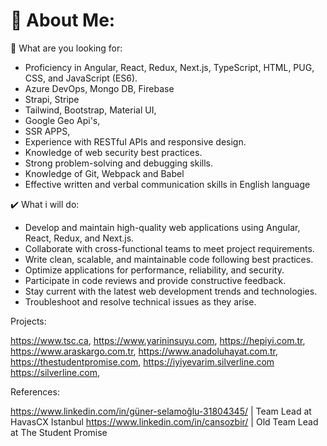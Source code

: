# 💫 About Me:

🔎 What are you looking for:

*  Proficiency in Angular, React, Redux, Next.js, TypeScript, HTML, PUG, CSS, and JavaScript (ES6).
* Azure DevOps, Mongo DB, Firebase
* Strapi, Stripe
* Tailwind, Bootstrap, Material UI,
* Google Geo Api's,
* SSR APPS,
*  Experience with RESTful APIs and responsive design.
*  Knowledge of web security best practices.
*  Strong problem-solving and debugging skills.
*  Knowledge of Git, Webpack and Babel
*  Effective written and verbal communication skills in English language

✔️ What i will do:

*  Develop and maintain high-quality web applications using Angular, React, Redux, and Next.js.
*  Collaborate with cross-functional teams to meet project requirements.
*  Write clean, scalable, and maintainable code following best practices.
*  Optimize applications for performance, reliability, and security.
*  Participate in code reviews and provide constructive feedback.
*  Stay current with the latest web development trends and technologies.
*  Troubleshoot and resolve technical issues as they arise.

Projects:

https://www.tsc.ca,
https://www.yarininsuyu.com,
https://hepiyi.com.tr,
https://www.araskargo.com.tr,
https://www.anadoluhayat.com.tr,
https://thestudentpromise.com,
https://iyiyevarim.silverline.com
https://silverline.com,

References:

https://www.linkedin.com/in/güner-selamoğlu-31804345/  | Team Lead at HavasCX Istanbul
https://www.linkedin.com/in/cansozbir/ | Old Team Lead  at The Student Promise
